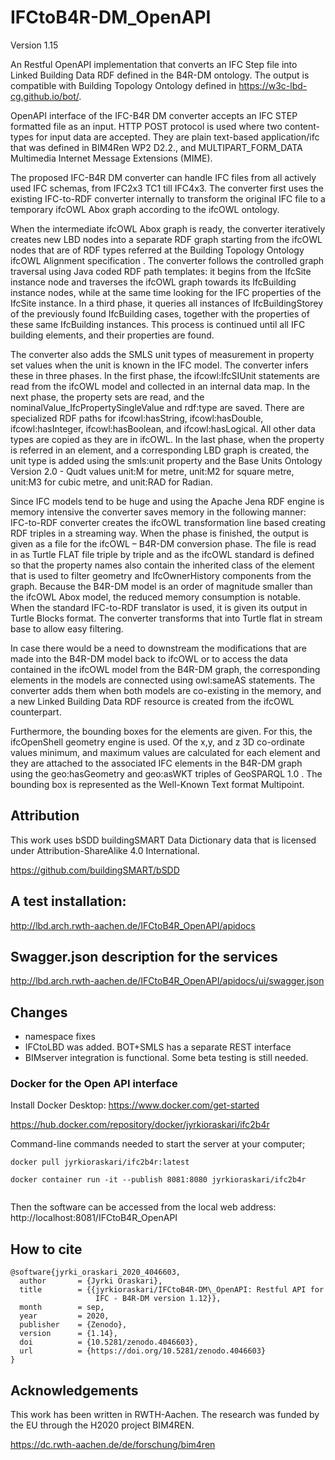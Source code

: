 # IFCtoB4R-DM_OpenAPI
Version 1.15

An Restful OpenAPI implementation that converts an IFC Step file into Linked Building Data RDF defined in the B4R-DM ontology.
The output is compatible with Building Topology Ontology defined in https://w3c-lbd-cg.github.io/bot/. 


OpenAPI interface of the IFC-B4R DM converter accepts an IFC STEP formatted file as an input.
HTTP POST protocol is used where two content-types for input data are accepted.
They are plain text-based application/ifc that was defined in BIM4Ren WP2 D2.2.,
and MULTIPART_FORM_DATA Multimedia Internet Message Extensions (MIME).

The proposed IFC-B4R DM converter can handle IFC files from all actively used IFC schemas,
from IFC2x3 TC1 till IFC4x3. The converter first uses the existing IFC-to-RDF converter
internally to transform the original IFC file to a temporary ifcOWL Abox graph
according to the ifcOWL ontology.

When the intermediate ifcOWL Abox graph is ready, the converter iteratively creates new LBD nodes
into a separate RDF graph starting from the ifcOWL nodes that are of RDF types referred at
the Building Topology Ontology ifcOWL Alignment specification . The converter follows
the controlled graph traversal using Java coded RDF path templates: it begins from
the IfcSite instance node and traverses the ifcOWL graph towards its IfcBuilding instance
nodes, while at the same time looking for the IFC properties of the IfcSite instance.
In a third phase, it queries all instances of IfcBuildingStorey of the previously
found IfcBuilding cases, together with the properties of these same IfcBuilding instances.
This process is continued until all IFC building elements, and their properties are found.

The converter also adds the SMLS unit types of measurement in property set values when
the unit is known in the IFC model. The converter infers these in three phases. In
the first phase, the ifcowl:IfcSIUnit statements are read from the ifcOWL model and
collected in an internal data map. In the next phase, the property sets are read, and
the nominalValue_IfcPropertySingleValue and rdf:type are saved. There are specialized
RDF paths for ifcowl:hasString, ifcowl:hasDouble, ifcowl:hasInteger, ifcowl:hasBoolean,
and ifcowl:hasLogical. All other data types are copied as they are in ifcOWL.
In the last phase, when the property is referred in an element, and a corresponding
LBD graph is created, the unit type is added using the smls:unit property and the Base
Units Ontology Version 2.0 - Qudt values unit:M for metre, unit:M2 for square metre,
unit:M3 for cubic metre, and unit:RAD for Radian.

Since IFC models tend to be huge and using the Apache Jena RDF engine is memory intensive
the converter saves memory in the following manner: IFC-to-RDF converter creates the
ifcOWL transformation line based creating RDF triples in a streaming way. When the phase
is finished, the output is given as a file for the ifcOWL – B4R-DM conversion phase.
The file is read in as Turtle FLAT file triple by triple and as the ifcOWL standard is defined
so that the property names also contain the inherited class of the element that is used to
filter geometry and IfcOwnerHistory components from the graph. Because the B4R-DM model
is an order of magnitude smaller than the ifcOWL Abox model, the reduced memory consumption
is notable. When the standard IFC-to-RDF translator is used, it is given its output in Turtle
Blocks format. The converter transforms that into Turtle flat in stream base to allow easy filtering.

In case there would be a need to downstream the modifications that are made into the B4R-DM model
back to ifcOWL or to access the data contained in the ifcOWL model from the B4R-DM graph, the
corresponding elements in the models are connected using owl:sameAS statements. The converter adds
them when both models are co-existing in the memory, and a new Linked Building Data RDF resource
is created from the ifcOWL counterpart.

Furthermore, the bounding boxes for the elements are given. For this, the ifcOpenShell geometry
engine is used. Of the x,y, and z 3D co-ordinate values minimum, and maximum values are calculated
for each element and they are attached to the associated IFC elements in the B4R-DM graph using
the geo:hasGeometry and geo:asWKT triples of GeoSPARQL 1.0 . The bounding box is represented as
the Well-Known Text format Multipoint.

## Attribution

This work uses bSDD buildingSMART Data Dictionary data that is licensed under Attribution-ShareAlike 4.0 International.

https://github.com/buildingSMART/bSDD

## A test installation:
http://lbd.arch.rwth-aachen.de/IFCtoB4R_OpenAPI/apidocs


## Swagger.json description for the services

http://lbd.arch.rwth-aachen.de/IFCtoB4R_OpenAPI/apidocs/ui/swagger.json

## Changes
- namespace fixes
- IFCtoLBD was added. BOT+SMLS has a separate REST interface 
- BIMserver integration is functional. Some beta testing is still needed.

### Docker for the Open API interface

Install Docker Desktop:  https://www.docker.com/get-started

https://hub.docker.com/repository/docker/jyrkioraskari/ifc2b4r

Command-line commands needed to start the server at your computer;
```
docker pull jyrkioraskari/ifc2b4r:latest

docker container run -it --publish 8081:8080 jyrkioraskari/ifc2b4r


```
Then the software can be accessed from the local web address:
http://localhost:8081/IFCtoB4R_OpenAPI


## How to cite
```
@software{jyrki_oraskari_2020_4046603,
  author       = {Jyrki Oraskari},
  title        = {{jyrkioraskari/IFCtoB4R-DM\_OpenAPI: Restful API for 
                   IFC - B4R-DM version 1.12}},
  month        = sep,
  year         = 2020,
  publisher    = {Zenodo},
  version      = {1.14},
  doi          = {10.5281/zenodo.4046603},
  url          = {https://doi.org/10.5281/zenodo.4046603}
}
```

## Acknowledgements
This work has been written in RWTH-Aachen. The research was funded by the EU through 
the H2020 project BIM4REN.

https://dc.rwth-aachen.de/de/forschung/bim4ren

